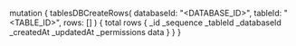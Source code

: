 mutation {
    tablesDBCreateRows(
        databaseId: "<DATABASE_ID>",
        tableId: "<TABLE_ID>",
        rows: []
    ) {
        total
        rows {
            _id
            _sequence
            _tableId
            _databaseId
            _createdAt
            _updatedAt
            _permissions
            data
        }
    }
}
